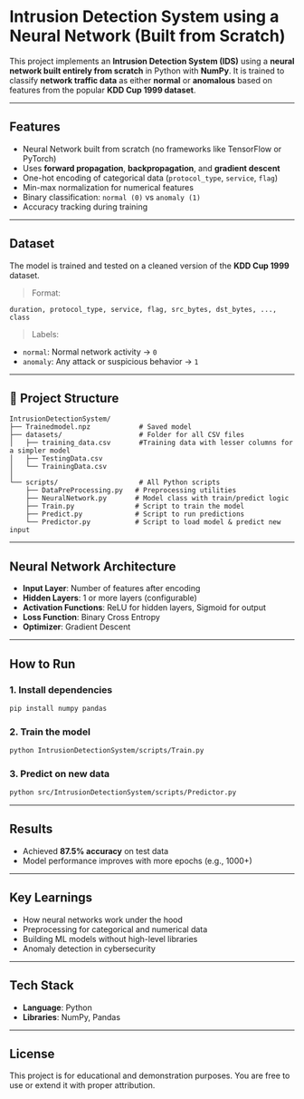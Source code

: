 

# Intrusion Detection System using a Neural Network (Built from Scratch)

This project implements an **Intrusion Detection System (IDS)** using a **neural network built entirely from scratch** in Python with **NumPy**. It is trained to classify **network traffic data** as either **normal** or **anomalous** based on features from the popular **KDD Cup 1999 dataset**.

---

## Features

* Neural Network built from scratch (no frameworks like TensorFlow or PyTorch)
* Uses **forward propagation**, **backpropagation**, and **gradient descent**
* One-hot encoding of categorical data (`protocol_type`, `service`, `flag`)
* Min-max normalization for numerical features
* Binary classification: `normal (0)` vs `anomaly (1)`
* Accuracy tracking during training

---

##  Dataset

The model is trained and tested on a cleaned version of the **KDD Cup 1999** dataset.

>  Format:

```
duration, protocol_type, service, flag, src_bytes, dst_bytes, ..., class
```

>  Labels:

* `normal`: Normal network activity → `0`
* `anomaly`: Any attack or suspicious behavior → `1`

---

## 📂 Project Structure

```
IntrusionDetectionSystem/
├── Trainedmodel.npz            # Saved model
├── datasets/                   # Folder for all CSV files
│   ├── training_data.csv       #Training data with lesser columns for a simpler model
│   ├── TestingData.csv
│   └── TrainingData.csv     
│
└── scripts/                    # All Python scripts
    ├── DataPreProcessing.py   # Preprocessing utilities
    ├── NeuralNetwork.py       # Model class with train/predict logic
    ├── Train.py               # Script to train the model
    ├── Predict.py             # Script to run predictions
    └── Predictor.py           # Script to load model & predict new input

```

---

## Neural Network Architecture

* **Input Layer**: Number of features after encoding
* **Hidden Layers**: 1 or more layers (configurable)
* **Activation Functions**: ReLU for hidden layers, Sigmoid for output
* **Loss Function**: Binary Cross Entropy
* **Optimizer**: Gradient Descent

---

## How to Run

### 1.  Install dependencies

```bash
pip install numpy pandas
```

### 2. Train the model

```bash
python IntrusionDetectionSystem/scripts/Train.py
```

### 3. Predict on new data

```bash
python src/IntrusionDetectionSystem/scripts/Predictor.py
```

---

##  Results

* Achieved **87.5% accuracy** on test data
* Model performance improves with more epochs (e.g., 1000+)

---

##  Key Learnings

* How neural networks work under the hood
* Preprocessing for categorical and numerical data
* Building ML models without high-level libraries
* Anomaly detection in cybersecurity

---

##  Tech Stack

* **Language**: Python
* **Libraries**: NumPy, Pandas

---

##  License

This project is for educational and demonstration purposes. You are free to use or extend it with proper attribution.


